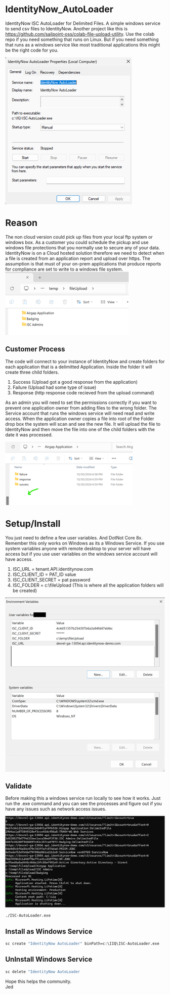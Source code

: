 # IdentityNow_AutoLoader
IdentityNow ISC AutoLoader for Delimited Files.  A simple windows service to send csv files to IdentityNow.  Another project like this is https://github.com/sailpoint-oss/colab-file-upload-utility.  Use the colab repo if you need something that runs on Linux.  But if you need something that runs as a windows service like most traditional applications this might be the right code for you.  



![alt text](images/0.png)

# Reason
The non cloud version could pick up files from your local ftp system or windows box.  As a customer you could schedule the pickup and use windows file protections that you normally use to secure any of your data.  IdentityNow is on a Cloud hosted solution therefore we need to detect when a file is created from an application report and upload over https.  The assumption is that must of your on-prem applications that produce reports for compliance are set to write to a windows file system.  
![alt text](images/2.png)

## Customer Process
The code will connect to your instance of IdentityNow and create folders for each application that is a delimitted Application.  Inside the folder it will create three child folders. 
1) Success (Upload got a good response from the application)
2) Failure (Upload had some type of issue)
3) Response (http response code recieved from the upload command)

As an admin you will need to set the permissions correctly if you want to prevent one application owner from adding files to the wrong folder.  The Service account that runs the windows service will need read and write access.  When the application owner copies a file into root of the Folder drop box the system will scan and see the new file.  It will upload the file to IdentityNow and then move the file into one of the child folders with the date it was processed.  

![alt text](images/3.1.png)

# Setup/Install
You just need to define a few user variables. And DotNot Core 8x.  Remember this only works on Windows as its a Windows Service.  If you use system variables anyone with remote desktop to your server will have access but if you use user variables on the windows service account will have access.  

1) ISC_URL = tenant.API.identitynow.com
2) ISC_CLIENT_ID = PAT_ID value
3) ISC_CLIENT_SECRET = pat password
4) ISC_FOLDER = c:\fileUpload  (This is where all the application folders will be created)

![alt text](images/1.1.png)

## Validate
Before making this a windows service run locally to see how it works.  Just run the .exe command and you can see the processes and figure out if you have any issues such as network access issues.

![alt text](images/4.png)

```cmd 
./ISC-AutoLoader.exe
```

## Install as Windows Service
```cmd
sc create "IdentityNow AutoLoader" binPath=c:\IIQ\ISC-AutoLoader.exe
```

## UnInstall Windows Service
```cmd
sc delete "IdentityNow AutoLoader
```

Hope this helps the community.  
Jed